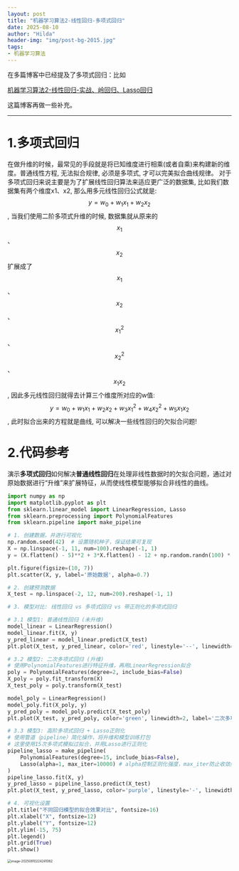 ```yaml
---
layout: post
title: "机器学习算法2-线性回归-多项式回归"
date: 2025-08-10
author: "Hilda"
header-img: "img/post-bg-2015.jpg"
tags:
- 机器学习算法
---
```


<script type="text/javascript"
        src="https://cdnjs.cloudflare.com/ajax/libs/mathjax/2.7.5/MathJax.js?config=TeX-AMS-MML_SVG">
</script>



在多篇博客中已经提及了多项式回归：比如

[机器学习算法2-线性回归-实战、岭回归、Lasso回归](https://kirsten-1.github.io/2025/08/05/%E6%9C%BA%E5%99%A8%E5%AD%A6%E4%B9%A0%E7%AE%97%E6%B3%9502%E7%BA%BF%E6%80%A7%E5%9B%9E%E5%BD%92%E5%AE%9E%E6%88%98%E5%B2%AD%E5%9B%9E%E5%BD%92Lasso%E5%9B%9E%E5%BD%92/)

这篇博客再做一些补充。

-----

# 1.多项式回归

在做升维的时候，最常见的手段就是将已知维度进行相乘(或者自乘)来构建新的维度。普通线性方程, 无法拟合规律, 必须是多项式, 才可以完美拟合曲线规律。 对于多项式回归来说主要是为了扩展线性回归算法来适应更广泛的数据集, 比如我们数据集有两个维度x1、x2, 那么用多元线性回归公式就是: $$y=w_0+w_1x_1+w_2x_2$$, 当我们使用二阶多项式升维的时候, 数据集就从原来的$$x_1$$、$$x_2$$扩展成了$$x_1$$、$$x_2$$、$$x_1^2$$、$$x_2^2$$、$$x_1x_2$$, 因此多元线性回归就得去计算三个维度所对应的w值: $$y=w_0+w_1x_1+w_2x_2+w_3x_1^2+w_4x_2^2+w_5x_1x_2$$, 此时拟合出来的方程就是曲线, 可以解决一些线性回归的欠拟合问题!

# 2.代码参考

演示**多项式回归**如何解决**普通线性回归**在处理非线性数据时的欠拟合问题，通过对原始数据进行“升维”来扩展特征，从而使线性模型能够拟合非线性的曲线。

```python
import numpy as np
import matplotlib.pyplot as plt
from sklearn.linear_model import LinearRegression, Lasso
from sklearn.preprocessing import PolynomialFeatures
from sklearn.pipeline import make_pipeline

# 1. 创建数据，并进行可视化
np.random.seed(42)  # 设置随机种子，保证结果可复现
X = np.linspace(-1, 11, num=100).reshape(-1, 1)
y = (X.flatten() - 5)**2 + 3*X.flatten() - 12 + np.random.randn(100) * 2

plt.figure(figsize=(10, 7))
plt.scatter(X, y, label='原始数据', alpha=0.7)

# 2. 创建预测数据
X_test = np.linspace(-2, 12, num=200).reshape(-1, 1)

# 3. 模型对比: 线性回归 vs 多项式回归 vs 带正则化的多项式回归

# 3.1 模型1: 普通线性回归 (未升维)
model_linear = LinearRegression()
model_linear.fit(X, y)
y_pred_linear = model_linear.predict(X_test)
plt.plot(X_test, y_pred_linear, color='red', linestyle='--', linewidth=2, label='普通线性回归')

# 3.2 模型2: 二次多项式回归 (升维)
# 使用PolynomialFeatures进行特征升维，再用LinearRegression拟合
poly = PolynomialFeatures(degree=2, include_bias=False)
X_poly = poly.fit_transform(X)
X_test_poly = poly.transform(X_test)

model_poly = LinearRegression()
model_poly.fit(X_poly, y)
y_pred_poly = model_poly.predict(X_test_poly)
plt.plot(X_test, y_pred_poly, color='green', linewidth=2, label='二次多项式回归')

# 3.3 模型3: 高阶多项式回归 + Lasso正则化
# 使用管道（pipeline）简化操作，将升维和模型训练打包
# 这里使用15次多项式模拟过拟合，并用Lasso进行正则化
pipeline_lasso = make_pipeline(
    PolynomialFeatures(degree=15, include_bias=False),
    Lasso(alpha=1, max_iter=10000) # alpha控制正则化强度，max_iter防止收敛问题
)
pipeline_lasso.fit(X, y)
y_pred_lasso = pipeline_lasso.predict(X_test)
plt.plot(X_test, y_pred_lasso, color='purple', linestyle='-', linewidth=2, label='Lasso (15阶多项式, alpha=1)')

# 4. 可视化设置
plt.title("不同回归模型的拟合效果对比", fontsize=16)
plt.xlabel("X", fontsize=12)
plt.ylabel("Y", fontsize=12)
plt.ylim(-15, 75)
plt.legend()
plt.grid(True)
plt.show()
```

<img src="https://wechat01.oss-cn-hangzhou.aliyuncs.com/img/image-20250810224241062.png" alt="image-20250810224241062" style="zoom:50%;" />









